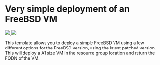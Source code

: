 # Very simple deployment of an FreeBSD VM

<a href="https://portal.azure.com/#create/Microsoft.Template/uri/https%3A%2F%2Fraw.githubusercontent.com%2FTVDKoni%2Fazure-quickstart-templates%2Fmaster%2F101-vm-simple-freebsd%2Fazuredeploy.json" target="_blank">
    <img src="http://azuredeploy.net/deploybutton.png"/>
</a>
<a href="http://armviz.io/#/?load=https%3A%2F%2Fraw.githubusercontent.com%2FTVDKoni%2Fazure-quickstart-templates%2Fmaster%2F101-vm-simple-freebsd%2Fazuredeploy.json" target="_blank">
    <img src="http://armviz.io/visualizebutton.png"/>
</a>


This template allows you to deploy a simple FreeBSD VM using a few different options for the FreeBSD version, using the latest patched version. This will deploy a A1 size VM in the resource group location and return the FQDN of the VM.

